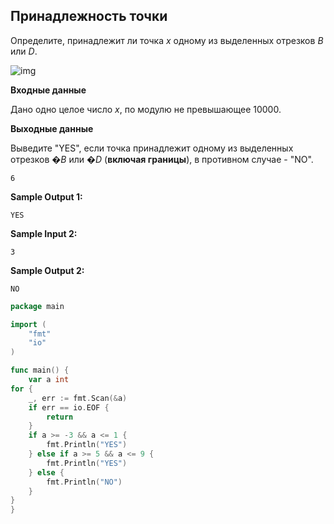 ## Принадлежность точки

Определите, принадлежит ли точка *x* одному из выделенных отрезков *B* или *D*.

![img](https://ucarecdn.com/970e4542-46b0-42f6-a66f-1eb94da207d7/)

**Входные данные**

Дано одно целое число *x*, по модулю не превышающее 10000.

**Выходные данные**

Выведите "YES", если точка принадлежит одному из выделенных отрезков �*B* или �*D* (**включая границы**), в противном случае - "NO".

```
6
```

**Sample Output 1:**

```
YES
```

**Sample Input 2:**

```
3
```

**Sample Output 2:**

```
NO
```



```go
package main

import (
	"fmt"
	"io"
)

func main() {
	var a int
for {
	_, err := fmt.Scan(&a)
	if err == io.EOF {
		return
	}
	if a >= -3 && a <= 1 {
		fmt.Println("YES")
	} else if a >= 5 && a <= 9 {
		fmt.Println("YES")
	} else {
		fmt.Println("NO")
	}
}
}
```
